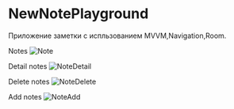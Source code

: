 # NewNotePlayground
Приложение заметки с испльзованием MVVM,Navigation,Room.


Notes
![Note](https://user-images.githubusercontent.com/80970900/134544844-4c4066be-7976-40f5-bcd7-aa0f34811400.png)


Detail notes
![NoteDetail](https://user-images.githubusercontent.com/80970900/134544870-36d1fed8-1866-4c83-8edf-baf8b591716e.png)


Delete notes
![NoteDelete](https://user-images.githubusercontent.com/80970900/134544887-300b6b82-087f-41d2-9a96-8902410d7b8c.png)


Add notes
![NoteAdd](https://user-images.githubusercontent.com/80970900/134544895-3af2462a-1a49-4e70-9012-ea2a9d670e37.png)

